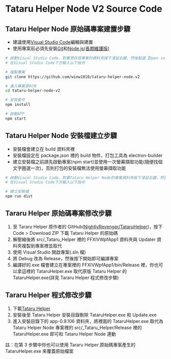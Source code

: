 # Tataru Helper Node V2 Source Code

## Tataru Helper Node 原始碼專案建置步驟

-   建議使用[Visual Studio Code](https://code.visualstudio.com/)編輯與建置
-   使用專案前必須先安裝[Git](https://git-scm.com)和[Node.js(長期維護版)](https://nodejs.org/zh-tw/)

```bash
# 啟動Visual Studio Code，對著想存放專案的資料夾按下滑鼠右鍵，然後點選【Open in Intergrated Terminal】
# 在Visual Studio Code下方輸入以下指令

# 複製專案
git clone https://github.com/winw1010/tataru-helper-node-v2

# 進入專案資料夾
cd tataru-helper-node-v2

# 安裝套件
npm install

# 啟動APP
npm start
```

## Tataru Helper Node 安裝檔建立步驟

-   安裝檔會建立在 build 資料夾裡
-   安裝檔設定在 package.json 裡的 build 物件，打包工具為 electron-builder
-   建立安裝檔之前請先啟動專案(npm start)並使用一次螢幕擷取功能(隨便找個文字圈選一次)，否則打包的安裝檔無法使用螢幕擷取功能

```bash
# 啟動Visual Studio Code，對著Tataru Helper Node的專案資料夾按下滑鼠右鍵，然後點選【Open in Intergrated Terminal】
# 在Visual Studio Code下方輸入以下指令

# 建立安裝檔
npm run dist
```

## Tararu Helper 原始碼專案修改步驟

1. 至 Tararu Helper 原作者的 GitHub([NightlyRevenger/TataruHelper](https://github.com/NightlyRevenger/TataruHelper))，按下 Code > Download ZIP 下載 Tataru Helper 的原始碼
2. 解壓縮後將 src/\_Tataru_Helper 裡的 FFXIVWpfApp1 資料夾與 Updater 資料夾複製到專案裡並取代
3. 使用 Visual Studio 開啟專案(.sln 檔)
4. 將 Debug 改為 Release，然後按下開始即可編譯專案
5. 編譯好的.exe 檔會建立在專案裡的 FFXIVWpfApp1/bin/Release 裡，你也可以拿這裡的 TataruHelper.exe 取代原版 Tataru Helper 的 TataruHelper.exe(詳見 Tararu Helper 程式修改步驟)

## Tararu Helper 程式修改步驟

1. 下載[Tataru Helper](https://github.com/NightlyRevenger/TataruHelper/releases)
2. 安裝後至 Tataru Helper 安裝目錄刪除 TataruHelper.exe 和 Update.exe
3. 進入安裝目錄下的 app-0.9.106 資料夾，將裡面的 TataruHelper.exe 取代為 Tataru Helper Node 專案裡的 src/\_Tataru_Helper/Release 裡的 TataruHelper.exe 即可和 Tataru Helper Node 連動

註：在第 3 步驟中你也可以使用 Tararu Helper 原始碼專案產生的 TataruHelper.exe 來覆蓋原始檔案
